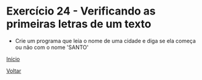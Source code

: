 # Exercício 24 - Verificando as primeiras letras de um texto

- Crie um programa que leia o nome de uma cidade e diga se ela começa ou não com o nome 'SANTO'

[Início](https://github.com/NandesLima/desafios-python)

[Voltar](https://github.com/NandesLima/desafios-python/tree/main/03.%20Usando%20m%C3%B3dulos%20Python)